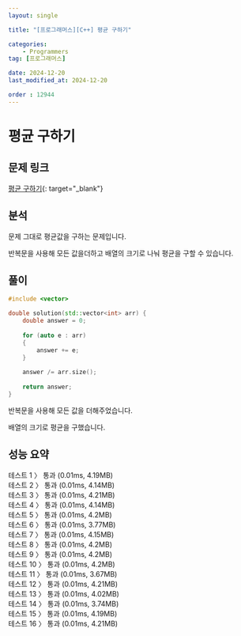 ```yaml
---
layout: single

title: "[프로그래머스][C++] 평균 구하기"

categories:
    - Programmers
tag: [프로그래머스]

date: 2024-12-20
last_modified_at: 2024-12-20

order : 12944
---
```


# 평균 구하기

## 문제 링크

[평균 구하기](https://school.programmers.co.kr/learn/courses/30/lessons/12944){: target="_blank"}

## 분석

문제 그대로 평균값을 구하는 문제입니다.

반복문을 사용해 모든 값을더하고 배열의 크기로 나눠 평균을 구할 수 있습니다.

## 풀이

```cpp
#include <vector>

double solution(std::vector<int> arr) {
    double answer = 0;
    
    for (auto e : arr)
    {
        answer += e;
    }
    
    answer /= arr.size();
    
    return answer;
}
```

반복문을 사용해 모든 값을 더해주었습니다.

배열의 크기로 평균을 구했습니다.

## 성능 요약

테스트 1 〉	통과 (0.01ms, 4.19MB)  
테스트 2 〉	통과 (0.01ms, 4.14MB)  
테스트 3 〉	통과 (0.01ms, 4.21MB)  
테스트 4 〉	통과 (0.01ms, 4.14MB)  
테스트 5 〉	통과 (0.01ms, 4.2MB)  
테스트 6 〉	통과 (0.01ms, 3.77MB)  
테스트 7 〉	통과 (0.01ms, 4.15MB)  
테스트 8 〉	통과 (0.01ms, 4.2MB)  
테스트 9 〉	통과 (0.01ms, 4.2MB)  
테스트 10 〉 통과 (0.01ms, 4.2MB)  
테스트 11 〉 통과 (0.01ms, 3.67MB)  
테스트 12 〉 통과 (0.01ms, 4.21MB)  
테스트 13 〉 통과 (0.01ms, 4.02MB)  
테스트 14 〉 통과 (0.01ms, 3.74MB)  
테스트 15 〉 통과 (0.01ms, 4.19MB)  
테스트 16 〉 통과 (0.01ms, 4.21MB)